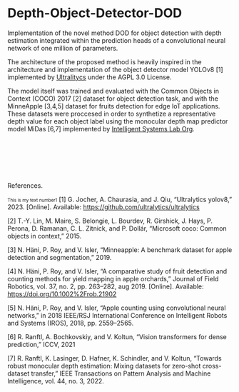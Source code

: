 # Depth-Object-Detector-DOD

Implementation of the novel method DOD for object detection with depth estimation integrated within the prediction heads of a convolutional neural network of one million of parameters.

The architecture of the proposed method is heavily inspired in the architecture and implementation of the object detector model YOLOv8 [1] implemented by [Ultralitycs](https://docs.ultralytics.com/models/yolov8/) under the AGPL 3.0 License.

The model itself was trained and evaluated with the Common Objects in Context (COCO) 2017 [2] dataset for object detection task, and with the MinneApple [3,4,5] dataset for fruits detection for edge IoT applications. These datasets were proccesed in order to synthetize a representative depth value for each object label using the monocular depth map predictor model MiDas [6,7] implemented by [Intelligent Systems Lab Org](https://github.com/isl-org).

<br/><br/>

<br/><br/>

References.

<font size="1">This is my text number1</font> 
[1] G. Jocher, A. Chaurasia, and J. Qiu, “Ultralytics yolov8,” 2023. [Online]. Available: https://github.com/ultralytics/ultralytics

[2] T.-Y. Lin, M. Maire, S. Belongie, L. Bourdev, R. Girshick, J. Hays, P. Perona, D. Ramanan, C. L. Zitnick, and P. Dollár, “Microsoft coco: Common objects in context,” 2015.

[3] N. Häni, P. Roy, and V. Isler, “Minneapple: A benchmark dataset for apple detection and segmentation,” 2019.

[4] N. Häni, P. Roy, and V. Isler, “A comparative study of fruit detection and counting methods for yield mapping in apple orchards,” Journal of Field Robotics, vol. 37, no. 2, pp. 263–282, aug 2019. [Online]. Available: https://doi.org/10.1002%2Frob.21902

[5] N. Häni, P. Roy, and V. Isler, “Apple counting using convolutional neural networks,” in 2018 IEEE/RSJ International Conference on Intelligent Robots and Systems (IROS), 2018, pp. 2559–2565.

[6] R. Ranftl, A. Bochkovskiy, and V. Koltun, “Vision transformers for dense prediction,” ICCV, 2021

[7] R. Ranftl, K. Lasinger, D. Hafner, K. Schindler, and V. Koltun, “Towards robust monocular depth estimation: Mixing datasets for zero-shot cross-dataset transfer,” IEEE Transactions on Pattern Analysis and Machine Intelligence, vol. 44, no. 3, 2022.
